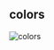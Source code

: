 ## colors

![colors](https://user-images.githubusercontent.com/103765029/202347582-04762452-a1f6-4c92-a477-9011d6f8ca46.png)
